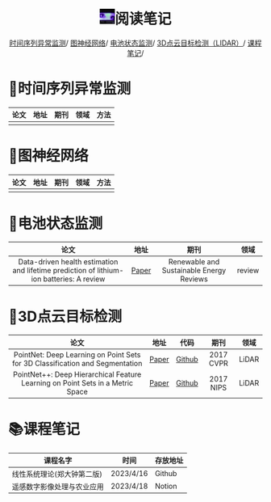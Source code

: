 <p align="center">
<h1 align="center"> <img src="photo.png" width="30" />阅读笔记</h1>
</p>
<div align="center">
<p align="center">
  <a href="#时间序列异常监测">时间序列异常监测</a>/
  <a href="#图神经网络">图神经网络</a>/
  <a href="#电池状态监测">电池状态监测</a>/
  <a href="#3D点云目标检测">3D点云目标检测（LIDAR）</a>/
  <a href="#课程笔记">课程笔记</a>/
</p>
</div>



# :memo:<a name = '时间序列异常监测'>时间序列异常监测</a>

| 论文 | 地址 | 期刊 | 领域 | 方法 |
| :--: | :--: | :--: | :--: | :--: |
|      |      |      |      |      |

# :memo:<a name='图神经网络'>图神经网络</a>

| 论文 | 地址 | 期刊 | 领域 | 方法 |
| :--: | :--: | :--: | :--: | :--: |
|      |      |      |      |      |

# :memo:<a name='电池状态监测'>电池状态监测</a>

|                             论文                             |                             地址                             |                   期刊                   |  领域  |
| :----------------------------------------------------------: | :----------------------------------------------------------: | :--------------------------------------: | :----: |
| Data-driven health estimation and lifetime prediction of lithium-ion batteries: A review | [Paper](https://www.sciencedirect.com/science/article/pii/S136403211930454X) | Renewable and Sustainable Energy Reviews | review |

# :memo:<a name='3D点云目标检测'>3D点云目标检测</a>

|                             论文                             |                             地址                             | 代码                                                     |   期刊    | 领域  |
| :----------------------------------------------------------: | :----------------------------------------------------------: | -------------------------------------------------------- | :-------: | :---: |
| PointNet: Deep Learning on Point Sets for 3D Classification and Segmentation |          [Paper](https://arxiv.org/abs/1612.00593)           | [Github](https://github.com/charlesq34/pointnet)         | 2017 CVPR | LiDAR |
| PointNet++: Deep Hierarchical Feature Learning on Point Sets in a Metric Space | [Paper](https://arxiv.org/pdf/1706.02413.pdf)| [Github](https://github.com/StiphyJay/Pointnet2_PyTorch) | 2017 NIPS | LiDAR |





# :books:<a name='课程笔记'>课程笔记</a>

| 课程名字                   | 时间      |存放地址|
| -------------------------- | --------- |--------|
| 线性系统理论(郑大钟第二版) | 2023/4/16 |Github  |
| 遥感数字影像处理与农业应用 | 2023/4/18 |Notion  |

